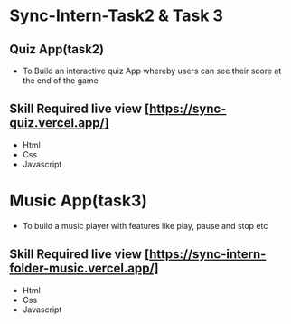 # Sync-Intern-Task2 & Task 3
## Quiz App(task2)
* To Build an interactive quiz App whereby users can see their score at the end of the game
## Skill Required live view [https://sync-quiz.vercel.app/]
* Html
* Css
* Javascript

# Music App(task3)

* To build a music player with features like  play, pause and stop etc

## Skill Required live view [https://sync-intern-folder-music.vercel.app/]
* Html
* Css
* Javascript
